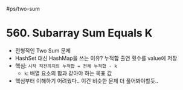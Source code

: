 #ps/two-sum
# 560. Subarray Sum Equals K
- 전형적인 Two Sum 문제
- HashSet 대신 HashMap을 쓰는 이유? 누적합 출연 횟수를 value에 저장
- 핵심: `시작 직전까지의 누적합 = 전체 누적합 - k`
	- `k`: 배열 요소의 합과 같아야 하는 목표 값 
- 핵심부터 이해하기 어려웠다.. 이건 비슷한 문제 더 풀어봐야할듯..